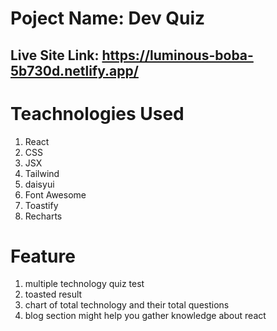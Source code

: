 # Poject Name: Dev Quiz
## Live Site Link: https://luminous-boba-5b730d.netlify.app/

# Teachnologies Used
 1. React
 2. CSS
 3. JSX
 4. Tailwind
 5. daisyui
 6. Font Awesome
 7. Toastify
 8. Recharts

# Feature
 1. multiple technology quiz test
 2. toasted result
 3. chart of total technology and their total questions
 4. blog section might help you gather knowledge about react
